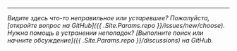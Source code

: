 <hr class="my-5">

_Видите здесь что-то неправильное или устаревшее? Пожалуйста, [откройте вопрос на GitHub]({{ .Site.Params.repo }}/issues/new/choose). Нужна помощь в устранении неполадок? [Выполните поиск или начните обсуждение]({{ .Site.Params.repo }}/discussions) на GitHub._
